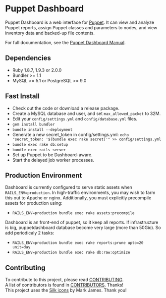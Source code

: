 Puppet Dashboard
================

Puppet Dashboard is a web interface for [Puppet](http://www.puppetlabs.com/).
It can view and analyze Puppet reports, assign Puppet classes and parameters to
nodes, and view inventory data and backed-up file contents.

For full documentation, see the [Puppet Dashboard Manual](http://docs.puppetlabs.com/dashboard/manual).

Dependencies
------------

* Ruby 1.8.7, 1.9.3 or 2.0.0
* Bundler >= 1.1
* MySQL >= 5.1 or PostgreSQL >= 9.0

Fast Install
------------

* Check out the code or download a release package.
* Create a MySQL database and user, and set `max_allowed_packet` to 32M.
* Edit your `config/settings.yml` and `config/database.yml` files.
* `gem install bundler`
* `bundle install --deployment`
* Generate a new secret_token in config/settings.yml:
  `echo "secret_token: '$(bundle exec rake secret)'" >> config/settings.yml`
* `bundle exec rake db:setup`
* `bundle exec rails server`
* Set up Puppet to be Dashboard-aware.
* Start the delayed job worker processes.

Production Environment
----------------------

Dashboard is currently configured to serve static assets when `RAILS_ENV=production`. In high-traffic
environments, you may wish to farm this out to Apache or nginx.  Additionally, you must explicitly
precompile assets for production using:

 * `RAILS_ENV=production bundle exec rake assets:precompile`

Dashboard is an front-end of puppet, so it keep all reports. If infrastructure is big, puppetdashboard database become very large (more than 50Gio). 
So add periodicaly 2 tasks:

 * `RAILS_ENV=production bundle exec rake reports:prune upto=20 unit=day`
 * `RAILS_ENV=production bundle exec rake db:raw:optimize`

Contributing
------------

To contribute to this project, please read [CONTRIBUTING](CONTRIBUTING.md).  
A list of contributors is found in [CONTRIBUTORS](CONTRIBUTORS.md). Thanks!  
This project uses the [Silk icons](http://www.famfamfam.com/lab/icons/silk/) by Mark James.  Thank you!
